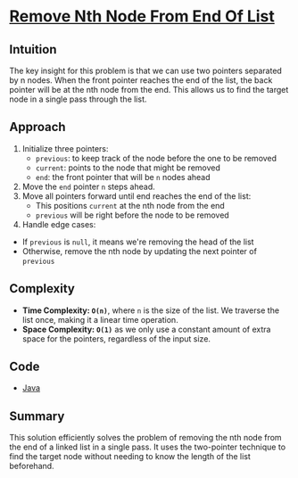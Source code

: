 # [Remove Nth Node From End Of List](https://leetcode.com/problems/remove-nth-node-from-end-of-list/description/)

## Intuition

The key insight for this problem is that we can use two pointers separated by n nodes. When the front pointer reaches
the end of the list, the back pointer will be at the nth node from the end. This allows us to find the target node in a
single pass through the list.

## Approach

1. Initialize three pointers:
    - `previous`: to keep track of the node before the one to be removed
    - `current`: points to the node that might be removed
    - `end`: the front pointer that will be `n` nodes ahead
2. Move the `end` pointer `n` steps ahead.
3. Move all pointers forward until end reaches the end of the list:
    - This positions `current` at the nth node from the end
    - `previous` will be right before the node to be removed
4. Handle edge cases:

- If `previous` is `null`, it means we're removing the head of the list
- Otherwise, remove the nth node by updating the next pointer of `previous`

## Complexity

- **Time Complexity: `O(n)`**, where `n` is the size of the list. We traverse the list once, making it a linear time
  operation.
- **Space Complexity: `O(1)`** as we only use a constant amount of extra space for the pointers, regardless of the input
  size.

## Code

- [Java](../src/main/java/io/dksifoua/leetcode/removenthnodefromendoflist/Solution.java)

## Summary

This solution efficiently solves the problem of removing the nth node from the end of a linked list in a single pass. It
uses the two-pointer technique to find the target node without needing to know the length of the list beforehand.